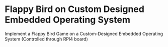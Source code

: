 # Flappy Bird on Custom Designed Embedded Operating System
 Implement a Flappy Bird Game on a Custom-Designed Embedded Operating System (Controlled through RPI4 board)
